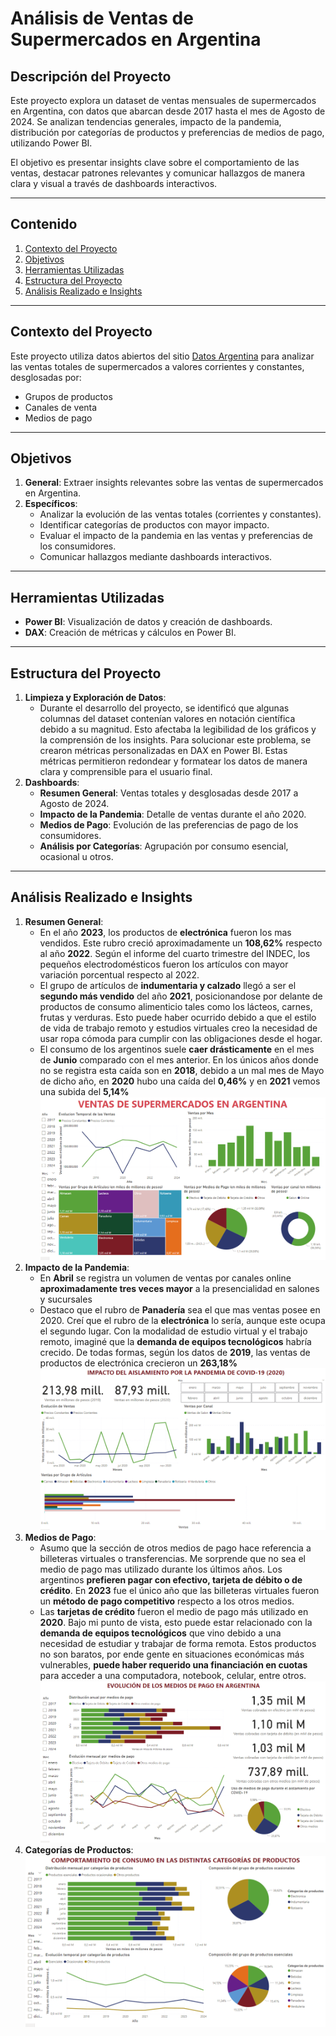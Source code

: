 # **Análisis de Ventas de Supermercados en Argentina**

## **Descripción del Proyecto**
Este proyecto explora un dataset de ventas mensuales de supermercados en Argentina, con datos que abarcan desde 2017 hasta el mes de Agosto de 2024. Se analizan tendencias generales, impacto de la pandemia, distribución por categorías de productos y preferencias de medios de pago, utilizando Power BI.

El objetivo es presentar insights clave sobre el comportamiento de las ventas, destacar patrones relevantes y comunicar hallazgos de manera clara y visual a través de dashboards interactivos.

---

## **Contenido**
1. [Contexto del Proyecto](#contexto-del-proyecto)
2. [Objetivos](#objetivos)
3. [Herramientas Utilizadas](#herramientas-utilizadas)
4. [Estructura del Proyecto](#estructura-del-proyecto)
5. [Análisis Realizado e Insights](#análisis-realizado-e-insights)

---

## **Contexto del Proyecto**
Este proyecto utiliza datos abiertos del sitio [Datos Argentina](https://datos.gob.ar/) para analizar las ventas totales de supermercados a valores corrientes y constantes, desglosadas por:
- Grupos de productos 
- Canales de venta 
- Medios de pago 

---

## **Objetivos**
1. **General**: Extraer insights relevantes sobre las ventas de supermercados en Argentina.
2. **Específicos**:
   - Analizar la evolución de las ventas totales (corrientes y constantes).
   - Identificar categorías de productos con mayor impacto.
   - Evaluar el impacto de la pandemia en las ventas y preferencias de los consumidores.
   - Comunicar hallazgos mediante dashboards interactivos.

---

## **Herramientas Utilizadas**
- **Power BI**: Visualización de datos y creación de dashboards.
- **DAX**: Creación de métricas y cálculos en Power BI.

---

## **Estructura del Proyecto**
1. **Limpieza y Exploración de Datos**:
   - Durante el desarrollo del proyecto, se identificó que algunas columnas del dataset contenían valores en notación científica debido a su magnitud. Esto afectaba la legibilidad de los gráficos y la comprensión de los insights. Para solucionar este problema, se crearon métricas personalizadas en DAX en Power BI. Estas métricas permitieron redondear y formatear los datos de manera clara y comprensible para el usuario final.
2. **Dashboards**:
   - **Resumen General**: Ventas totales y desglosadas desde 2017 a Agosto de 2024.
   - **Impacto de la Pandemia**: Detalle de ventas durante el año 2020.
   - **Medios de Pago**: Evolución de las preferencias de pago de los consumidores.
   - **Análisis por Categorías**: Agrupación por consumo esencial, ocasional u otros.

---

## **Análisis Realizado e Insights**
1. **Resumen General**:
   - En el año **2023**, los productos de **electrónica** fueron los mas vendidos. Este rubro creció aproximadamente un **108,62%** respecto al año **2022**. Según el informe del cuarto trimestre del INDEC, los pequeños electrodomésticos fueron los artículos con mayor variación porcentual respecto al 2022.
   - El grupo de artículos de **indumentaria y calzado** llegó a ser el **segundo más vendido** del año **2021**, posicionandose por delante de productos de consumo alimenticio tales como los lácteos, carnes, frutas y verduras. Esto puede haber ocurrido debido a que el estilo de vida de trabajo remoto y estudios virtuales creo la necesidad de usar ropa cómoda para cumplir con las obligaciones desde el hogar.
   - El consumo de los argentinos suele **caer drásticamente** en el mes de **Junio** comparado con el mes anterior. En los únicos años donde no se registra esta caída son en **2018**, debido a un mal mes de Mayo de dicho año, en **2020** hubo una caída del **0,46%** y en **2021** vemos una subida del **5,14%**
   ![Dashboard 1](panel_general.png)
2. **Impacto de la Pandemia**:
   - En **Abril** se registra un volumen de ventas por canales online **aproximadamente tres veces mayor** a la presencialidad en salones y sucursales
   - Destaco que el rubro de **Panadería** sea el que mas ventas posee en 2020. Creí que el rubro de la **electrónica** lo sería, aunque este ocupa el segundo lugar. Con la modalidad de estudio virtual y el trabajo remoto, imaginé que la **demanda de equipos tecnológicos** habría crecido. De todas formas, según los datos de **2019**, las ventas de productos de electrónica crecieron un **263,18%** 
   ![Dashboard 2](pandemia.png)
3. **Medios de Pago**:
   - Asumo que la sección de otros medios de pago hace referencia a billeteras virtuales o transferencias. Me sorprende que no sea el medio de pago mas utilizado durante los últimos años. Los argentinos **prefieren pagar con efectivo, tarjeta de débito o de crédito**. En **2023** fue el único año que las billeteras virtuales fueron un **método de pago competitivo** respecto a los otros medios.
   - Las **tarjetas de crédito** fueron el medio de pago más utilizado en **2020**. Bajo mi punto de vista, esto puede estar relacionado con la **demanda de equipos tecnológicos** que vino debido a una necesidad de estudiar y trabajar de forma remota. Estos productos no son baratos, por ende gente en situaciones económicas más vulnerables, **puede haber requerido una financiación en cuotas** para acceder a una computadora, notebook, celular, entre otros. 
   ![Dashboard 3](medios_de_pago.png)
4. **Categorías de Productos**:
   ![Dashboard 4](productos.png)
